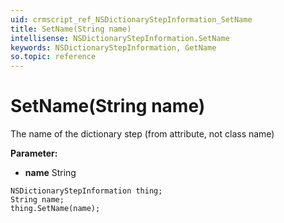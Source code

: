 ```yaml
---
uid: crmscript_ref_NSDictionaryStepInformation_SetName
title: SetName(String name)
intellisense: NSDictionaryStepInformation.SetName
keywords: NSDictionaryStepInformation, GetName
so.topic: reference
---
```


# SetName(String name)

The name of the dictionary step (from attribute, not class name)

**Parameter:** 
* **name** String

```crmscript
NSDictionaryStepInformation thing;
String name;
thing.SetName(name);
```

